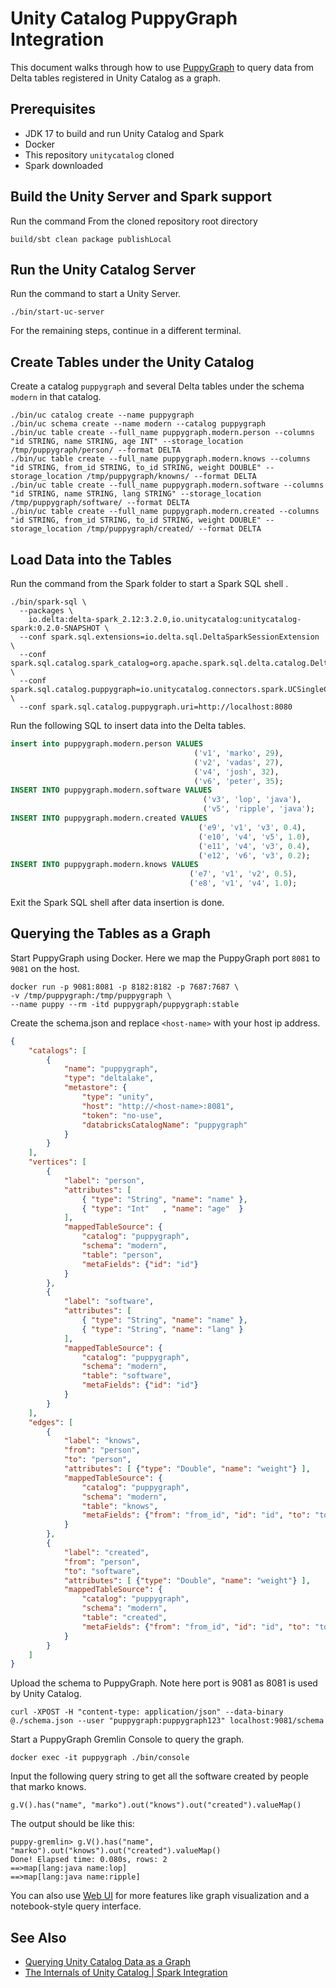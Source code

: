 # Unity Catalog PuppyGraph Integration

This document walks through how to use [PuppyGraph](https://www.puppygraph.com) to query data from Delta tables registered in Unity Catalog as a graph.

## Prerequisites

- JDK 17 to build and run Unity Catalog and Spark
- Docker
- This repository `unitycatalog` cloned
- Spark downloaded

## Build the Unity Server and Spark support

Run the command From the cloned repository root directory

```shell
build/sbt clean package publishLocal
```

## Run the Unity Catalog Server

Run the command to start a Unity Server.

```shell
./bin/start-uc-server
```

For the remaining steps, continue in a different terminal.

## Create Tables under the Unity Catalog

Create a catalog `puppygraph` and several Delta tables under the schema `modern` in that catalog.

```shell
./bin/uc catalog create --name puppygraph
./bin/uc schema create --name modern --catalog puppygraph
./bin/uc table create --full_name puppygraph.modern.person --columns "id STRING, name STRING, age INT" --storage_location /tmp/puppygraph/person/ --format DELTA
./bin/uc table create --full_name puppygraph.modern.knows --columns "id STRING, from_id STRING, to_id STRING, weight DOUBLE" --storage_location /tmp/puppygraph/knowns/ --format DELTA
./bin/uc table create --full_name puppygraph.modern.software --columns "id STRING, name STRING, lang STRING" --storage_location /tmp/puppygraph/software/ --format DELTA
./bin/uc table create --full_name puppygraph.modern.created --columns "id STRING, from_id STRING, to_id STRING, weight DOUBLE" --storage_location /tmp/puppygraph/created/ --format DELTA
```

## Load Data into the Tables

Run the command from the Spark folder to start a Spark SQL shell .

```shell
./bin/spark-sql \
  --packages \
    io.delta:delta-spark_2.12:3.2.0,io.unitycatalog:unitycatalog-spark:0.2.0-SNAPSHOT \
  --conf spark.sql.extensions=io.delta.sql.DeltaSparkSessionExtension \
  --conf spark.sql.catalog.spark_catalog=org.apache.spark.sql.delta.catalog.DeltaCatalog \
  --conf spark.sql.catalog.puppygraph=io.unitycatalog.connectors.spark.UCSingleCatalog \
  --conf spark.sql.catalog.puppygraph.uri=http://localhost:8080
```

Run the following SQL to insert data into the Delta tables.

```sql
insert into puppygraph.modern.person VALUES
                                         ('v1', 'marko', 29),
                                         ('v2', 'vadas', 27),
                                         ('v4', 'josh', 32),
                                         ('v6', 'peter', 35);
INSERT INTO puppygraph.modern.software VALUES
                                           ('v3', 'lop', 'java'),
                                           ('v5', 'ripple', 'java');
INSERT INTO puppygraph.modern.created VALUES
                                          ('e9', 'v1', 'v3', 0.4),
                                          ('e10', 'v4', 'v5', 1.0),
                                          ('e11', 'v4', 'v3', 0.4),
                                          ('e12', 'v6', 'v3', 0.2);
INSERT INTO puppygraph.modern.knows VALUES
                                        ('e7', 'v1', 'v2', 0.5),
                                        ('e8', 'v1', 'v4', 1.0);
```

Exit the Spark SQL shell after data insertion is done.

## Querying the Tables as a Graph

Start PuppyGraph using Docker. Here we map the PuppyGraph port `8081` to `9081` on the host.

```shell
docker run -p 9081:8081 -p 8182:8182 -p 7687:7687 \
-v /tmp/puppygraph:/tmp/puppygraph \
--name puppy --rm -itd puppygraph/puppygraph:stable
```

Create the schema.json and replace `<host-name>` with your host ip address.

```schema.json
{
    "catalogs": [
        {
            "name": "puppygraph", 
            "type": "deltalake", 
            "metastore": {
                "type": "unity", 
                "host": "http://<host-name>:8081", 
                "token": "no-use", 
                "databricksCatalogName": "puppygraph"
            }
        }
    ], 
    "vertices": [
        {
            "label": "person", 
            "attributes": [
                { "type": "String", "name": "name" }, 
                { "type": "Int"   , "name": "age"  }
            ], 
            "mappedTableSource": {
                "catalog": "puppygraph", 
                "schema": "modern", 
                "table": "person", 
                "metaFields": {"id": "id"}
            }
        }, 
        {
            "label": "software", 
            "attributes": [
                { "type": "String", "name": "name" }, 
                { "type": "String", "name": "lang" }
            ], 
            "mappedTableSource": {
                "catalog": "puppygraph", 
                "schema": "modern", 
                "table": "software", 
                "metaFields": {"id": "id"}
            }
        }
    ], 
    "edges": [
        {
            "label": "knows",
            "from": "person", 
            "to": "person", 
            "attributes": [ {"type": "Double", "name": "weight"} ], 
            "mappedTableSource": {
                "catalog": "puppygraph", 
                "schema": "modern", 
                "table": "knows",
                "metaFields": {"from": "from_id", "id": "id", "to": "to_id"}
            }
        }, 
        {
            "label": "created", 
            "from": "person", 
            "to": "software", 
            "attributes": [ {"type": "Double", "name": "weight"} ], 
            "mappedTableSource": {
                "catalog": "puppygraph", 
                "schema": "modern", 
                "table": "created", 
                "metaFields": {"from": "from_id", "id": "id", "to": "to_id"}
            }
        }
    ]
}
```

Upload the schema to PuppyGraph. Note here port is 9081 as 8081 is used by Unity Catalog.

```shell
curl -XPOST -H "content-type: application/json" --data-binary @./schema.json --user "puppygraph:puppygraph123" localhost:9081/schema
```

Start a PuppyGraph Gremlin Console to query the graph.

```shell
docker exec -it puppygraph ./bin/console
```

Input the following query string to get all the software created by people that marko knows.

```text
g.V().has("name", "marko").out("knows").out("created").valueMap()
```

The output should be like this:

```text
puppy-gremlin> g.V().has("name", "marko").out("knows").out("created").valueMap()
Done! Elapsed time: 0.080s, rows: 2
==>map[lang:java name:lop]
==>map[lang:java name:ripple]
```

You can also use [Web UI](https://docs.puppygraph.com/user-interface/puppygraph-web-ui) for more features like graph visualization and a notebook-style query interface.

## See Also

- [Querying Unity Catalog Data as a Graph](https://docs.puppygraph.com/getting-started/querying-unity-catalog-data-as-a-graph)
- [The Internals of Unity Catalog | Spark Integration](https://books.japila.pl/unity-catalog-internals/spark-integration/)
